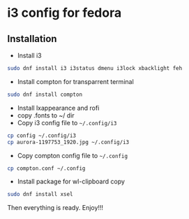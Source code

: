 # i3 config for fedora

## Installation
* Install i3
```sh
sudo dnf install i3 i3status dmenu i3lock xbacklight feh
```
* Install compton for transparrent terminal
```sh
sudo dnf install compton
```
* Install lxappearance and rofi
* copy .fonts to ~/ dir
* Copy i3 config file to `~/.config/i3`
```sh
cp config ~/.config/i3
cp aurora-1197753_1920.jpg ~/.config/i3
```
* Copy compton config file to `~/.config`
```sh
cp compton.conf ~/.config
```
* Install package for wl-clipboard copy
```sh
sudo dnf install xsel
```

Then everything is ready. Enjoy!!!


